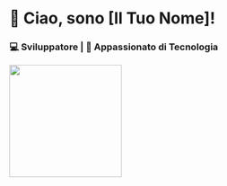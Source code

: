# 👋 Ciao, sono [Il Tuo Nome]!  
### 💻 Sviluppatore | 🚀 Appassionato di Tecnologia  

<img src="https://media.giphy.com/media/qgQUggAC3Pfv687qPC/giphy.gif" width="200" margin="20px">


<!--
**claudiopatti/claudiopatti** is a ✨ _special_ ✨ repository because its `README.md` (this file) appears on your GitHub profile.

Here are some ideas to get you started:

- 🔭 I’m currently working on ...
- 🌱 I’m currently learning ...
- 👯 I’m looking to collaborate on ...
- 🤔 I’m looking for help with ...
- 💬 Ask me about ...
- 📫 How to reach me: ...
- 😄 Pronouns: ...
- ⚡ Fun fact: ...
-->
